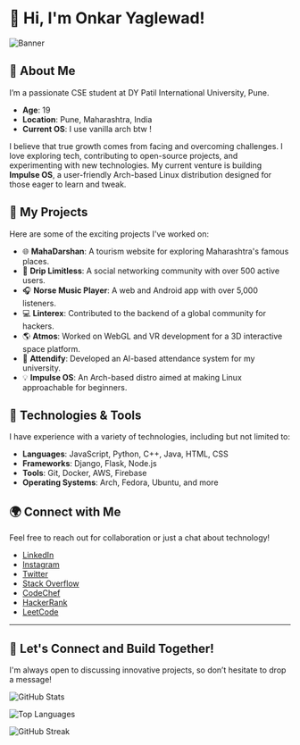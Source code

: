 # 👋 Hi, I'm Onkar Yaglewad!

![Banner](https://user-images.githubusercontent.com/112754335/225914032-81c09ea0-83d2-4531-b492-6b8217b7d03e.gif)

## 🚀 About Me

I’m a passionate CSE student at DY Patil International University, Pune.

- **Age**: 19
- **Location**: Pune, Maharashtra, India
- **Current OS**: I use vanilla arch btw !

I believe that true growth comes from facing and overcoming challenges. I love exploring tech, contributing to open-source projects, and experimenting with new technologies. My current venture is building **Impulse OS**, a user-friendly Arch-based Linux distribution designed for those eager to learn and tweak.

## 🌱 My Projects

Here are some of the exciting projects I've worked on:

- 🌐 **MahaDarshan**: A tourism website for exploring Maharashtra's famous places.
- 👥 **Drip Limitless**: A social networking community with over 500 active users.
- 🎧 **Norse Music Player**: A web and Android app with over 5,000 listeners.
- 💻 **Linterex**: Contributed to the backend of a global community for hackers.
- 🌎 **Atmos**: Worked on WebGL and VR development for a 3D interactive space platform.
- 🤖 **Attendify**: Developed an AI-based attendance system for my university.
- 💡 **Impulse OS**: An Arch-based distro aimed at making Linux approachable for beginners.

## 🔧 Technologies & Tools

I have experience with a variety of technologies, including but not limited to:

- **Languages**: JavaScript, Python, C++, Java, HTML, CSS
- **Frameworks**: Django, Flask, Node.js
- **Tools**: Git, Docker, AWS, Firebase
- **Operating Systems**: Arch, Fedora, Ubuntu, and more

## 🌍 Connect with Me

Feel free to reach out for collaboration or just a chat about technology!

- [LinkedIn](https://linkedin.com/in/yaglewad-onkar)
- [Instagram](https://instagram.com/yaglewad_onkar)
- [Twitter](https://twitter.com/yaglewad_onkar)
- [Stack Overflow](https://stackoverflow.com/users/21453288)
- [CodeChef](https://www.codechef.com/users/yaglewad_onkar)
- [HackerRank](https://www.hackerrank.com/yaglewad_onkar)
- [LeetCode](https://www.leetcode.com/yaglewad_onkar)

---

## 🌟 Let's Connect and Build Together!

I'm always open to discussing innovative projects, so don’t hesitate to drop a message!

![GitHub Stats](https://github-readme-stats.vercel.app/api?username=once-human&show_icons=true&count_private=true&hide_border=true&title_color=00b3ff&icon_color=00b4ff&text_color=c9d1d9&bg_color=0d1117)

![Top Languages](https://github-readme-stats.vercel.app/api/top-langs/?username=once-human&layout=compact&hide_border=true&title_color=00b3ff&text_color=00b4ff&bg_color=0d1117)

![GitHub Streak](https://github-readme-streak-stats.herokuapp.com?user=once-human&theme=tokyonight_duo&hide_border=true)
